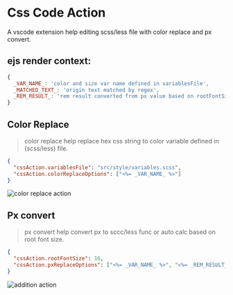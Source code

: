 # Css Code Action

A vscode extension help editing scss/less file with color replace and px convert.


## ejs render context: 
```js
{
  _VAR_NAME_: 'color and size var name defined in variablesFile',
  _MATCHED_TEXT_: 'origin text matched by regex',
  _REM_RESULT_: 'rem result converted from px value based on rootFontSize, only in `colorReplaceOptions`'
}
```

## Color Replace

> color replace help replace hex css string to color variable defined in (scss/less) file.

```json
{
  "cssAction.variablesFile": "src/style/variables.scss",
  "cssAction.colorReplaceOptions": ["<%= _VAR_NAME_ %>"]
}
```

![color replace action](https://tva1.sinaimg.cn/large/0081Kckwly1gld7ygo47aj319h0u07b3.jpg)

## Px convert

> px convert help convert px to sccc/less func or auto calc based on root font size. 

```json
{
  "cssAction.rootFontSize": 16,
  "cssAction.pxReplaceOptions": ["<%= _VAR_NAME_ %>", "<%= _REM_RESULT_ %>", "px2rem(<%= _MATCHED_TEXT_ %>)"]
}
```

![addition action](https://tva1.sinaimg.cn/large/0081Kckwly1gldfsn0l21j317w0u0wjn.jpg)
